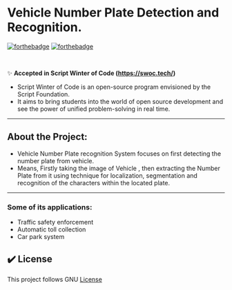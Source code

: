 # Vehicle Number Plate Detection and Recognition.

[![forthebadge](https://forthebadge.com/images/badges/built-by-developers.svg)](https://forthebadge.com)
[![forthebadge](https://forthebadge.com/images/badges/built-with-love.svg)](https://forthebadge.com)

<br>

✨ **Accepted in Script Winter of Code (https://swoc.tech/)**
- Script Winter of Code is an open-source program envisioned by the Script Foundation.
- It aims to bring students into the world of open source development and see the power of unified problem-solving in real time.

<hr>

## About the Project:

- Vehicle Number Plate recognition System focuses on first detecting the number plate from vehicle.
- Means, Firstly taking the image of Vehicle , then extracting the Number Plate from it using technique for localization, segmentation and recognition of the characters within the located plate. 

<hr>

### Some of its applications:

- Traffic safety enforcement
- Automatic toll collection
- Car park system  


## ✔️ License 
This project follows GNU [License](LICENSE)
